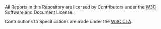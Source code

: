 All Reports in this Repository are licensed by Contributors
under the 
[W3C Software and Document License](http://www.w3.org/Consortium/Legal/2015/copyright-software-and-document).  

Contributions to Specifications are made under the
[W3C CLA](https://www.w3.org/community/about/agreements/cla/).

